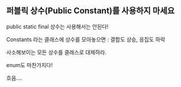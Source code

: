 ## 퍼블릭 상수(Public Constant)를 사용하지 마세요

public static final 상수는 사용해서는 안된다!

Constants 라는 클래스에 상수를 모아놓으면 : 결합도 상승, 응집도 하락



사소해보이는 모든 상수를 클래스로 대체하라.

enum도 마찬가지다!



흐음....

